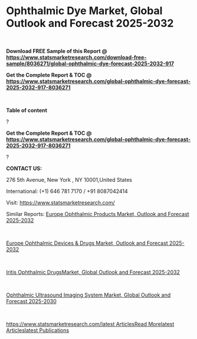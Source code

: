 <h1>Ophthalmic Dye Market, Global Outlook and Forecast 2025-2032</h1><br/><p><strong>Download FREE Sample of this Report @ <a href="https://www.statsmarketresearch.com/download-free-sample/8036271/global-ophthalmic-dye-forecast-2025-2032-917">https://www.statsmarketresearch.com/download-free-sample/8036271/global-ophthalmic-dye-forecast-2025-2032-917</a></strong></p>
 
 
 
 <div><b>Get the Complete Report & TOC @ <a href="https://www.statsmarketresearch.com/global-ophthalmic-dye-forecast-2025-2032-917-8036271">https://www.statsmarketresearch.com/global-ophthalmic-dye-forecast-2025-2032-917-8036271</a></b></div>
 
 
 
 <p><br />
 
 <b>Table of content</b></p>
 
 
 
 <p>? </p>
 
 
 
 <div><b>Get the Complete Report & TOC @ <a href="https://www.statsmarketresearch.com/global-ophthalmic-dye-forecast-2025-2032-917-8036271">https://www.statsmarketresearch.com/global-ophthalmic-dye-forecast-2025-2032-917-8036271</a></b></div>
 
 
 
 <p>? </p>
 
 
 
 <p><b>CONTACT US:</b><br />
 
 276 5th Avenue, New York , NY 10001,United States<br />
 
 International: (+1) 646 781 7170 / +91 8087042414<br />
 
 Visit: <a href="https://www.statsmarketresearch.com/">https://www.statsmarketresearch.com/</a><br />
 
 Similar Reports: <a href="https://www.statsmarketresearch.com/global-ophthalmic-dye-forecast-2025-2032-917-8036271">Europe Ophthalmic Products Market, Outlook and Forecast 2025-2032</a><br />
 
 <br />
 
 <a href="https://www.statsmarketresearch.com/global-ophthalmic-dye-forecast-2025-2032-917-8036271">Europe Ophthalmic Devices & Drugs Market, Outlook and Forecast 2025-2032</a><br />
 
 <br />
 
 <a href="https://www.statsmarketresearch.com/global-ophthalmic-dye-forecast-2025-2032-917-8036271">Iritis Ophthalmic DrugsMarket, Global Outlook and Forecast 2025-2032 </a><br />
 
 <br />
 
 <a href="https://www.statsmarketresearch.com/global-ophthalmic-dye-forecast-2025-2032-917-8036271">Ophthalmic Ultrasound Imaging System Market, Global Outlook and Forecast 2025-2030</a><br />
 
 <br />
 
 <a href="https://gyeongbokgung.com">https://www.statsmarketresearch.com/</a><a href="https://hallyeomaritime.com">latest Articles</a><a href="https://jingwansa.com">Read More</a><a href="https://nguoiviet.jp/">latest Articles</a><a href="https://www.intelmarketresearch.com/">latest Publications</a></p>